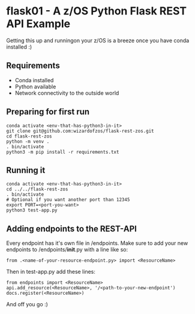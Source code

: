 # flask01 - A z/OS Python Flask REST API Example


Getting this up and runningon your z/OS is a breeze once you have conda installed :)

## Requirements

- Conda installed
- Python available
- Network connectivity to the outside world    

## Preparing for first run

    conda activate <env-that-has-python3-in-it>
    git clone git@github.com:wizardofzos/flask-rest-zos.git
    cd flask-rest-zos
    python -m venv .
    . bin/activate  
    python3 -m pip install -r requirements.txt

## Running it
    conda activate <env-that-has-python3-in-it>      
    cd ../../flask-rest-zos
    . bin/activate
    # Optional if you want another port than 12345
    export PORT=<port-you-want>
    python3 test-app.py
       
    
## Adding endpoints to the REST-API

Every endpoint has it's own file in /endpoints. Make sure to add your new endpoints to /endpoints/__init__.py with a line like so:

    from .<name-of-your-resource-endpoint.py> import <ResourceName>

Then in test-app.py add these lines:

    from endpoints import <ResourceName>
    api.add_resource(<ResourceName>, '/<path-to-your-new-endpoint')
    docs.register(<ResourceName>)

And off you go :)

